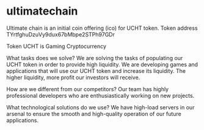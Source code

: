 # ultimatechain
Ultimate chain is an initial coin offering (ico) for UCHT token. Token address TYrtfghuDzuVy9dux67bMbpe2STPh97GDr

Token UCHT is Gaming Cryptocurrency

What tasks does we solve?
We are solving the tasks of populating our UCHT token in order to provide high liquidity. We are developing games and applications that will use our UCHT token and increase its liquidity. The higher liquidity, more profit our investors will receive.

How are we different from our competitors?
Our team has highly professional developers who are enthusiastically working on new projects.

What technological solutions do we use?
We have high-load servers in our arsenal to ensure the smooth and high-quality operation of our future applications.
